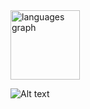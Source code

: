 <div align="left">
  <img src="https://github-readme-stats.vercel.app/api/top-langs?username=lingyundai&locale=en&hide_title=true&layout=compact&card_width=320&langs_count=3&theme=nord&hide_border=true&order=2" height="111" alt="languages graph"  />
</div>

![Alt text](https://spotify-recently-played-readme.vercel.app/api?user=22habhfpwz2pizmrwrx2hfypy&count={2})
